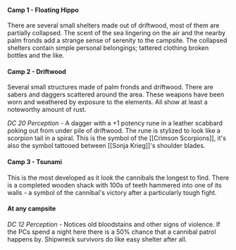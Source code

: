 #### Camp 1 - Floating Hippo
There are several small shelters made out of driftwood, most of them are partially collapsed.
The scent of the sea lingering on the air and the nearby palm fronds add a strange sense of serenity to the campsite. The collapsed shelters contain simple personal belongings; tattered clothing broken bottles and the like.
<br>
#### Camp 2 - Driftwood
Several small structures made of palm fronds and driftwood.
There are sabers and daggers scattered around the area. These weapons have been worn and weathered by exposure to the elements. All show at least a noteworthy amount of rust.

*DC 20 Perception* - A dagger with a +1 potency rune in a leather scabbard poking out from under pile of driftwood. The rune is stylized to look like a scorpion tail in a spiral. This is the symbol of the [[Crimson Scorpions]], it's also the symbol tattooed between [[Sonja Krieg]]'s shoulder blades.
<br>

#### Camp 3 - Tsunami
This is the most developed as it look the cannibals the longest to find. There is a completed wooden shack with 100s of teeth hammered into one of its walls - a symbol of the cannibal's victory after a particularly tough fight.
<br>

#### At any campsite
*DC 12 Perception* - Notices old bloodstains and other signs of violence.
If the PCs spend a night here there is a 50% chance that a cannibal patrol happens by. Shipwreck survivors do like easy shelter after all.